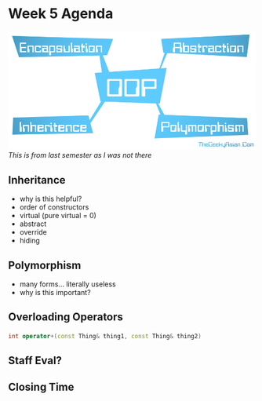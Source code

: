 # Week 5 Agenda
![Image](.other/pictures/4-Pillars-of-OOP.png)
*This is from last semester as I was not there*

## Inheritance
- why is this helpful?
- order of constructors
- virtual (pure virtual = 0)
- abstract
- override
- hiding

## Polymorphism
- many forms... literally useless
- why is this important?


## Overloading Operators
~~~cpp
int operator+(const Thing& thing1, const Thing& thing2)
~~~


## Staff Eval?

## Closing Time
